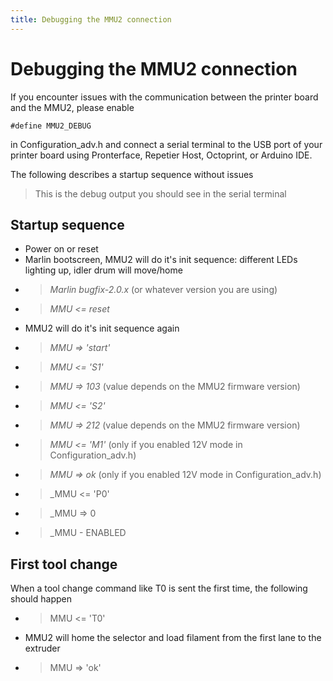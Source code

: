 ```yaml
---
title: Debugging the MMU2 connection
---
```


# Debugging the MMU2 connection

If you encounter issues with the communication between the printer board and the MMU2, please enable

```
#define MMU2_DEBUG
```
in Configuration_adv.h and connect a serial terminal to the USB port of your printer board using Pronterface, Repetier Host, 
Octoprint, or Arduino IDE.

The following describes a startup sequence without issues
> This is the debug output you should see in the serial terminal

## Startup sequence 

 * Power on or reset
 * Marlin bootscreen, MMU2 will do it's init sequence: different LEDs lighting up, idler drum will move/home
 * > _Marlin bugfix-2.0.x_ (or whatever version you are using)
 * > _MMU <= reset_
 * MMU2 will do it's init sequence again
 * > _MMU => 'start'_
 * > _MMU <= 'S1'_
 * > _MMU => 103_ (value depends on the MMU2 firmware version)
 * > _MMU <= 'S2'_
 * > _MMU => 212_ (value depends on the MMU2 firmware version)
 * > _MMU <= 'M1'_ (only if you enabled 12V mode in Configuration_adv.h)
 * > _MMU => ok_ (only if you enabled 12V mode in Configuration_adv.h)
 * > _MMU <= 'P0'
 * > _MMU => 0
 * > _MMU - ENABLED
 
 ## First tool change
 
 When a tool change command like T0 is sent the first time, the following should happen
 
  * > MMU <= 'T0'
  * MMU2 will home the selector and load filament from the first lane to the extruder
  * > MMU => 'ok'
 
